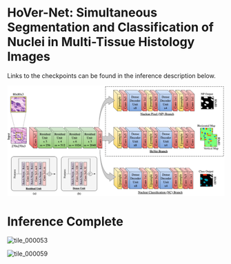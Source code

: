 # HoVer-Net: Simultaneous Segmentation and Classification of Nuclei in Multi-Tissue Histology Images

Links to the checkpoints can be found in the inference description below.

![](docs/diagram.png)

# Inference Complete

![tile_000053](https://github.com/user-attachments/assets/1f42617f-b6b5-49fc-b493-ff9e8187661b)

![tile_000059](https://github.com/user-attachments/assets/10703d76-a6ce-43bb-8207-3b7036132052)

